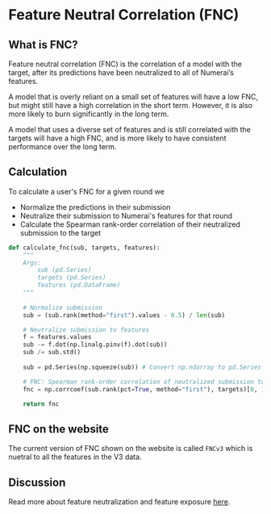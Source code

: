# Feature Neutral Correlation (FNC)

## What is FNC?

Feature neutral correlation (FNC) is the correlation of a model with the target, after its predictions have been neutralized to all of Numerai’s features.

A model that is overly reliant on a small set of features will have a low FNC, but might still have a high correlation in the short term. However, it is also more likely to burn significantly in the long term.

A model that uses a diverse set of features and is still correlated with the targets will have a high FNC, and is more likely to have consistent performance over the long term.

## Calculation

To calculate a user's FNC for a given round we

* Normalize the predictions in their submission
* Neutralize their submission to Numerai's features for that round
* Calculate the Spearman rank-order correlation of their neutralized submission to the target

```python
def calculate_fnc(sub, targets, features):
    """    
    Args:
        sub (pd.Series)
        targets (pd.Series)
        features (pd.DataFrame)
    """
    
    # Normalize submission
    sub = (sub.rank(method="first").values - 0.5) / len(sub)

    # Neutralize submission to features
    f = features.values
    sub -= f.dot(np.linalg.pinv(f).dot(sub))
    sub /= sub.std()
    
    sub = pd.Series(np.squeeze(sub)) # Convert np.ndarray to pd.Series

    # FNC: Spearman rank-order correlation of neutralized submission to target
    fnc = np.corrcoef(sub.rank(pct=True, method="first"), targets)[0, 1]

    return fnc
```

## FNC on the website

The current version of FNC shown on the website is called `FNCv3` which is nuetral to all the features in the V3 data.

## Discussion

Read more about feature neutralization and feature exposure [here](https://forum.numer.ai/t/model-diagnostics-feature-exposure/899).
